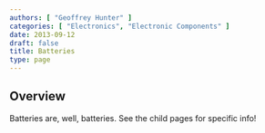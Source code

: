 ```yaml
---
authors: [ "Geoffrey Hunter" ]
categories: [ "Electronics", "Electronic Components" ]
date: 2013-09-12
draft: false
title: Batteries
type: page
---
```


## Overview

Batteries are, well, batteries. See the child pages for specific info!
